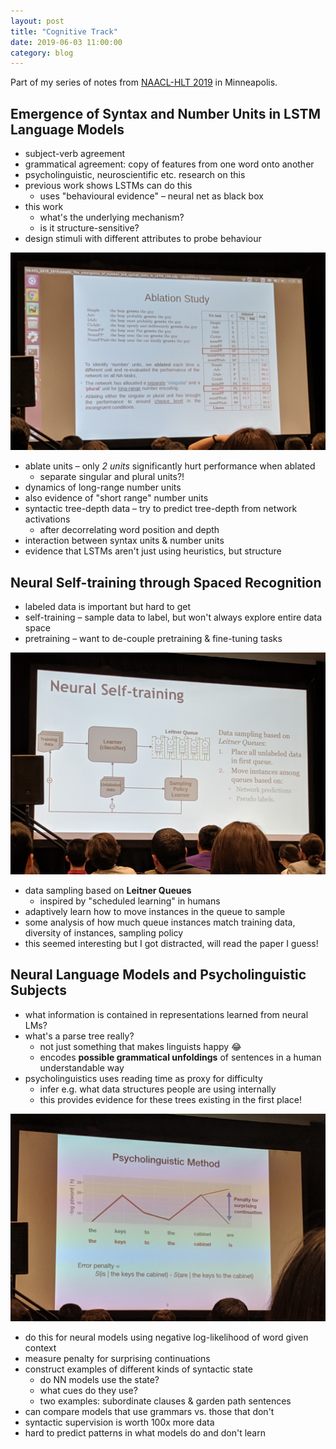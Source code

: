 ```yaml
---
layout: post
title: "Cognitive Track"
date: 2019-06-03 11:00:00
category: blog
---
```


Part of my series of notes from [NAACL-HLT 2019](https://naacl2019.org/) in Minneapolis.

## Emergence of Syntax and Number Units in LSTM Language Models
* subject-verb agreement
* grammatical agreement: copy of features from one word onto another
* psycholinguistic, neuroscientific etc. research on this
* previous work shows LSTMs can do this
    * uses "behavioural evidence" – neural net as black box
* this work
    * what's the underlying mechanism?
    * is it structure-sensitive?
* design stimuli with different attributes to probe behaviour

![ablation](/assets/images/2019-naacl/ablation.jpg "ablation")

* ablate units – only *2 units* significantly hurt performance when ablated
    * separate singular and plural units?!
* dynamics of long-range number units
* also evidence of "short range" number units
* syntactic tree-depth data – try to predict tree-depth from network activations
    * after decorrelating word position and depth
* interaction between syntax units & number units
* evidence that LSTMs aren't just using heuristics, but structure

## Neural Self-training through Spaced Recognition
* labeled data is important but hard to get
* self-training – sample data to label, but won't always explore entire data space
* pretraining – want to de-couple pretraining & fine-tuning tasks

![self-training](/assets/images/2019-naacl/self-training.jpg "self-training")

* data sampling based on **Leitner Queues**
    * inspired by "scheduled learning" in humans
* adaptively learn how to move instances in the queue to sample
* some analysis of how much queue instances match training data, diversity of instances, sampling policy
* this seemed interesting but I got distracted, will read the paper I guess!

## Neural Language Models and Psycholinguistic Subjects
* what information is contained in representations learned from neural LMs?
* what's a parse tree really?
    * not just something that makes linguists happy :joy:
    * encodes **possible grammatical unfoldings** of sentences in a human understandable way
* psycholinguistics uses reading time as proxy for difficulty
    * infer e.g. what data structures people are using internally
    * this provides evidence for these trees existing in the first place!

![psycholinguistic](/assets/images/2019-naacl/psycholinguistic.jpg "psycholinguistic")

* do this for neural models using negative log-likelihood of word given context
* measure penalty for surprising continuations
* construct examples of different kinds of syntactic state
    * do NN models use the state?
    * what cues do they use?
    * two examples: subordinate clauses & garden path sentences
* can compare models that use grammars vs. those that don't
* syntactic supervision is worth 100x more data
* hard to predict patterns in what models do and don't learn
